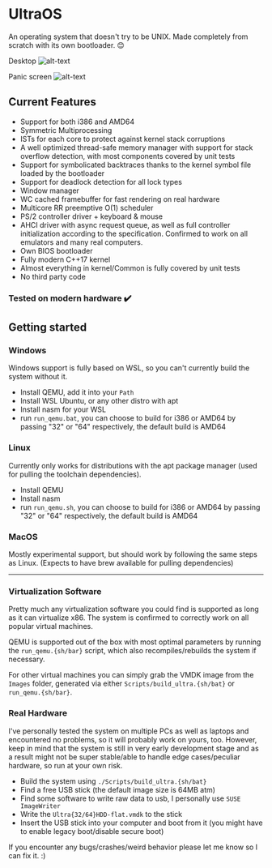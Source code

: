 # UltraOS
An operating system that doesn't try to be UNIX. Made completely from scratch with its own bootloader. 😊

Desktop
![alt-text](https://i.ibb.co/S7PTxxH/image.png)

Panic screen
![alt-text](https://i.ibb.co/wNCc5vC/image.png)

## Current Features
- Support for both i386 and AMD64
- Symmetric Multiprocessing
- ISTs for each core to protect against kernel stack corruptions
- A well optimized thread-safe memory manager with support for stack overflow detection, with most components covered by unit tests
- Support for symbolicated backtraces thanks to the kernel symbol file loaded by the bootloader
- Support for deadlock detection for all lock types
- Window manager
- WC cached framebuffer for fast rendering on real hardware
- Multicore RR preemptive O(1) scheduler
- PS/2 controller driver + keyboard & mouse
- AHCI driver with async request queue, as well as full controller initialization according
  to the specification. Confirmed to work on all emulators and many real computers.
- Own BIOS bootloader
- Fully modern C++17 kernel
- Almost everything in kernel/Common is fully covered by unit tests
- No third party code

### Tested on modern hardware :heavy_check_mark:

## Getting started

### Windows

Windows support is fully based on WSL, so you can't currently build the system without it.

- Install QEMU, add it into your `Path`
- Install WSL Ubuntu, or any other distro with apt
- Install nasm for your WSL
- run `run_qemu.bat`, you can choose to build for i386 or AMD64 by passing "32" or "64" respectively, the default build is AMD64

### Linux

Currently only works for distributions with the apt package manager (used for pulling the toolchain dependencies).

- Install QEMU
- Install nasm
- run `run_qemu.sh`, you can choose to build for i386 or AMD64 by passing "32" or "64" respectively, the default build is AMD64

### MacOS

Mostly experimental support, but should work by following the same steps as Linux.
(Expects to have brew available for pulling dependencies)

---

### Virtualization Software

Pretty much any virtualization software you could find is supported as long as it can virtualize x86.
The system is confirmed to correctly work on all popular virtual machines.

QEMU is supported out of the box with most optimal parameters by running the `run_qemu.{sh/bar}` script, which also recompiles/rebuilds the system
if necessary.

For other virtual machines you can simply grab the VMDK image from the `Images` folder, generated via either `Scripts/build_ultra.{sh/bat}` or `run_qemu.{sh/bar}`.

### Real Hardware
I've personally tested the system on multiple PCs as well as laptops and encountered no problems, so it will probably work on yours, too.
However, keep in mind that the system is still in very early development stage and as a result might not be super stable/able to handle edge cases/peculiar hardware, so run at your own risk.

- Build the system using `./Scripts/build_ultra.{sh/bat}`
- Find a free USB stick (the default image size is 64MB atm)
- Find some software to write raw data to usb, I personally use `SUSE ImageWriter`
- Write the `Ultra{32/64}HDD-flat.vmdk` to the stick
- Insert the USB stick into your computer and boot from it (you might have to enable legacy boot/disable secure boot)

If you encounter any bugs/crashes/weird behavior please let me know so I can fix it. :)

